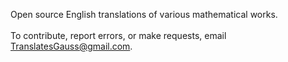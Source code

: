 Open source English translations of various mathematical works. <br>
<br>
To contribute, report errors, or make requests, email TranslatesGauss@gmail.com.  
